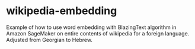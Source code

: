 # wikipedia-embedding
Example of how to use word embedding with BlazingText algorithm in Amazon SageMaker on entire contents of wikipedia for a foreign language.
Adjusted from Georgian to Hebrew.
